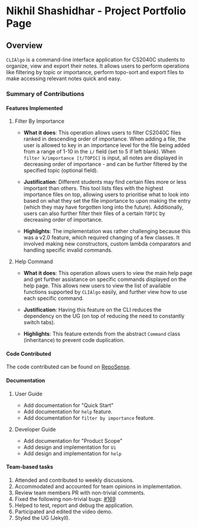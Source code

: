 # Nikhil Shashidhar - Project Portfolio Page

## Overview
`CLIAlgo` is a command-line interface application for CS2040C students to organize, view and export their notes. It 
allows users to perform operations like filtering by topic or importance, perform topo-sort and export files to make 
accessing relevant notes quick and easy.

### Summary of Contributions

#### Features Implemented

1. Filter By Importance

   - **What it does**: This operation allows users to filter CS2040C files ranked in descending order of importance. 
   When adding a file, the user is allowed to key in an importance level for the file being added from a range of 1-10
   in the `i/` field (set to 5 if left blank). When `filter k/importance [t/TOPIC]` is input, all notes are displayed 
   in decreasing order of importance - and can be further filtered by the specified topic (optional field). 

   - **Justification**: Different students may find certain files more or less important than others. This tool lists 
   files with the highest importance files on top, allowing users to prioritise what to look into based on what they 
   set the file importance to upon making the entry (which they may have forgotten long into the future). Additionally,
   users can also further filter their files of a certain `TOPIC` by decreasing order of importance.
   
   - **Highlights**: The implementation was rather challenging because this was a v2.0 feature, which required changing 
   of a few classes. It involved making new constructors, custom lambda comparators and handling specific invalid 
   commands.

2. Help Command

   - **What it does**: This operation allows users to view the main help page and get further assistance on specific
   commands displayed on the help page. This allows new users to view the list of available functions supported
   by `CLIAlgo` easily, and further view how to use each specific command.
   
   - **Justification**: Having this feature on the CLI reduces the dependency on the UG (on top of reducing the need to 
   constantly switch tabs).
   
   - **Highlights**: This feature extends from the abstract `Command` class (inheritance) to prevent code duplication.

#### Code Contributed
The code contributed can be found on [RepoSense](https://nus-cs2113-ay2223s2.github.io/tp-dashboard/?search=nikkiDEEE&sort=groupTitle&sortWithin=title&timeframe=commit&mergegroup=&groupSelect=groupByRepos&breakdown=true&checkedFileTypes=docs~functional-code~test-code~other&since=2023-02-17&tabOpen=true&tabType=authorship&tabAuthor=nikkiDEEE&tabRepo=AY2223S2-CS2113-T15-1%2Ftp%5Bmaster%5D&authorshipIsMergeGroup=false&authorshipFileTypes=docs~functional-code~test-code&authorshipIsBinaryFileTypeChecked=false&authorshipIsIgnoredFilesChecked=false).

#### Documentation
1. User Guide
   - Add documentation for "Quick Start"
   - Add documentation for `help` feature.
   - Add documentation for `filter by importance` feature.

2. Developer Guide
   - Add documentation for "Product Scope"
   - Add design and implementation for `Ui`
   - Add design and implementation for `help`

#### Team-based tasks
1. Attended and contributed to weekly discussions.
2. Accommodated and accounted for team opinions in implementation.
3. Review team members PR with non-trivial comments.
4. Fixed the following non-trivial bugs:
   [#169](https://github.com/AY2223S2-CS2113-T15-1/tp/issues/169)
5. Helped to test, report and debug the application.
6. Participated and edited the video demo.
7. Styled the UG (Jekyll).

